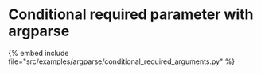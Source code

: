 # Conditional required parameter with argparse


{% embed include file="src/examples/argparse/conditional_required_arguments.py" %}


